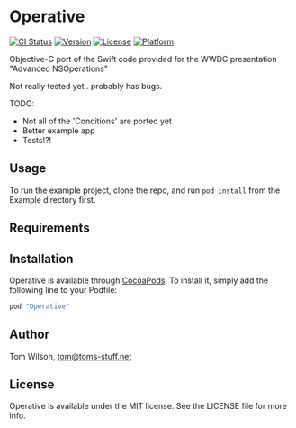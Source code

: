 # Operative

[![CI Status](http://img.shields.io/travis/Kabal/Operative.svg?style=flat)](https://travis-ci.org/Kabal/Operative)
[![Version](https://img.shields.io/cocoapods/v/Operative.svg?style=flat)](http://cocoapods.org/pods/Operative)
[![License](https://img.shields.io/cocoapods/l/Operative.svg?style=flat)](http://cocoapods.org/pods/Operative)
[![Platform](https://img.shields.io/cocoapods/p/Operative.svg?style=flat)](http://cocoapods.org/pods/Operative)

Objective-C port of the Swift code provided for the WWDC presentation "Advanced NSOperations"

Not really tested yet.. probably has bugs.

TODO:
 - Not all of the 'Conditions' are ported yet
 - Better example app
 - Tests!?!


## Usage

To run the example project, clone the repo, and run `pod install` from the Example directory first.

## Requirements

## Installation

Operative is available through [CocoaPods](http://cocoapods.org). To install
it, simply add the following line to your Podfile:

```ruby
pod "Operative"
```

## Author

Tom Wilson, tom@toms-stuff.net

## License

Operative is available under the MIT license. See the LICENSE file for more info.
